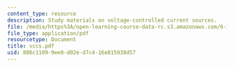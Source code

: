 ```yaml
---
content_type: resource
description: Study materials on voltage-controlled current sources.
file: /media/https%3A/open-learning-course-data-rc.s3.amazonaws.com/6-101-introductory-analog-electronics-laboratory-spring-2007/806c11099ee0d02ed7c416e815938d57_vccs.pdf
file_type: application/pdf
resourcetype: Document
title: vccs.pdf
uid: 806c1109-9ee0-d02e-d7c4-16e815938d57
---
```

